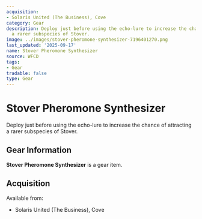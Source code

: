 ```yaml
---
acquisition:
- Solaris United (The Business), Cove
category: Gear
description: Deploy just before using the echo-lure to increase the chance of attracting
  a rarer subspecies of Stover.
image: ../images/stover-pheromone-synthesizer-7196401270.png
last_updated: '2025-09-17'
name: Stover Pheromone Synthesizer
source: WFCD
tags:
- Gear
tradable: false
type: Gear
---
```


# Stover Pheromone Synthesizer

Deploy just before using the echo-lure to increase the chance of attracting a rarer subspecies of Stover.

## Gear Information

**Stover Pheromone Synthesizer** is a gear item.

## Acquisition

Available from:
- Solaris United (The Business), Cove

